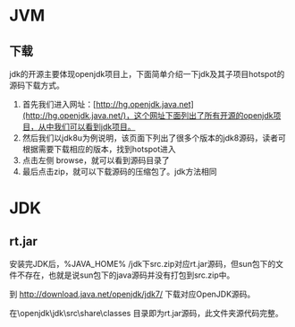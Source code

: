 # JVM

## 下载

jdk的开源主要体现openjdk项目上，下面简单介绍一下jdk及其子项目hotspot的源码下载方式。

1. 首先我们进入网址：[http://hg.openjdk.java.net](http://hg.openjdk.java.net/)，这个网址下面列出了所有开源的openjdk项目，从中我们可以看到jdk项目。
2. 然后我们以jdk8u为例说明，该页面下列出了很多个版本的jdk8源码，读者可根据需要下载相应的版本，找到hotspot进入
3. 点击左侧 browse，就可以看到源码目录了
4. 最后点击zip，就可以下载源码的压缩包了。jdk方法相同

# JDK

## rt.jar

安装完JDK后，%JAVA_HOME% /jdk下src.zip对应rt.jar源码，但sun包下的文件不存在，也就是说sun包下的java源码并没有打包到src.zip中。

到 http://download.java.net/openjdk/jdk7/ 下载对应OpenJDK源码。

在\openjdk\jdk\src\share\classes 目录即为rt.jar源码，此文件夹源代码完整。